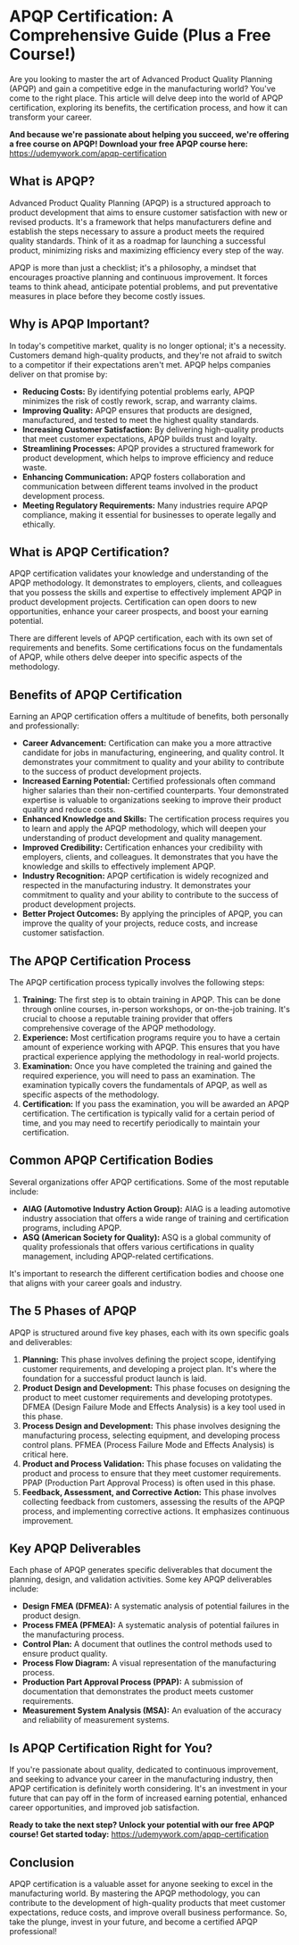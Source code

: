 # APQP Certification: A Comprehensive Guide (Plus a Free Course!)

Are you looking to master the art of Advanced Product Quality Planning (APQP) and gain a competitive edge in the manufacturing world? You've come to the right place. This article will delve deep into the world of APQP certification, exploring its benefits, the certification process, and how it can transform your career.

**And because we're passionate about helping you succeed, we're offering a free course on APQP! Download your free APQP course here:** https://udemywork.com/apqp-certification

## What is APQP?

Advanced Product Quality Planning (APQP) is a structured approach to product development that aims to ensure customer satisfaction with new or revised products. It's a framework that helps manufacturers define and establish the steps necessary to assure a product meets the required quality standards.  Think of it as a roadmap for launching a successful product, minimizing risks and maximizing efficiency every step of the way.

APQP is more than just a checklist; it's a philosophy, a mindset that encourages proactive planning and continuous improvement.  It forces teams to think ahead, anticipate potential problems, and put preventative measures in place before they become costly issues.

## Why is APQP Important?

In today's competitive market, quality is no longer optional; it's a necessity.  Customers demand high-quality products, and they're not afraid to switch to a competitor if their expectations aren't met. APQP helps companies deliver on that promise by:

*   **Reducing Costs:** By identifying potential problems early, APQP minimizes the risk of costly rework, scrap, and warranty claims.
*   **Improving Quality:**  APQP ensures that products are designed, manufactured, and tested to meet the highest quality standards.
*   **Increasing Customer Satisfaction:**  By delivering high-quality products that meet customer expectations, APQP builds trust and loyalty.
*   **Streamlining Processes:**  APQP provides a structured framework for product development, which helps to improve efficiency and reduce waste.
*   **Enhancing Communication:** APQP fosters collaboration and communication between different teams involved in the product development process.
*   **Meeting Regulatory Requirements:** Many industries require APQP compliance, making it essential for businesses to operate legally and ethically.

## What is APQP Certification?

APQP certification validates your knowledge and understanding of the APQP methodology. It demonstrates to employers, clients, and colleagues that you possess the skills and expertise to effectively implement APQP in product development projects.  Certification can open doors to new opportunities, enhance your career prospects, and boost your earning potential.

There are different levels of APQP certification, each with its own set of requirements and benefits.  Some certifications focus on the fundamentals of APQP, while others delve deeper into specific aspects of the methodology.

## Benefits of APQP Certification

Earning an APQP certification offers a multitude of benefits, both personally and professionally:

*   **Career Advancement:** Certification can make you a more attractive candidate for jobs in manufacturing, engineering, and quality control.  It demonstrates your commitment to quality and your ability to contribute to the success of product development projects.
*   **Increased Earning Potential:**  Certified professionals often command higher salaries than their non-certified counterparts. Your demonstrated expertise is valuable to organizations seeking to improve their product quality and reduce costs.
*   **Enhanced Knowledge and Skills:**  The certification process requires you to learn and apply the APQP methodology, which will deepen your understanding of product development and quality management.
*   **Improved Credibility:**  Certification enhances your credibility with employers, clients, and colleagues. It demonstrates that you have the knowledge and skills to effectively implement APQP.
*   **Industry Recognition:** APQP certification is widely recognized and respected in the manufacturing industry.  It demonstrates your commitment to quality and your ability to contribute to the success of product development projects.
*   **Better Project Outcomes:** By applying the principles of APQP, you can improve the quality of your projects, reduce costs, and increase customer satisfaction.

## The APQP Certification Process

The APQP certification process typically involves the following steps:

1.  **Training:**  The first step is to obtain training in APQP.  This can be done through online courses, in-person workshops, or on-the-job training.  It's crucial to choose a reputable training provider that offers comprehensive coverage of the APQP methodology.
2.  **Experience:** Most certification programs require you to have a certain amount of experience working with APQP.  This ensures that you have practical experience applying the methodology in real-world projects.
3.  **Examination:**  Once you have completed the training and gained the required experience, you will need to pass an examination.  The examination typically covers the fundamentals of APQP, as well as specific aspects of the methodology.
4.  **Certification:**  If you pass the examination, you will be awarded an APQP certification.  The certification is typically valid for a certain period of time, and you may need to recertify periodically to maintain your certification.

## Common APQP Certification Bodies

Several organizations offer APQP certifications. Some of the most reputable include:

*   **AIAG (Automotive Industry Action Group):** AIAG is a leading automotive industry association that offers a wide range of training and certification programs, including APQP.
*   **ASQ (American Society for Quality):** ASQ is a global community of quality professionals that offers various certifications in quality management, including APQP-related certifications.

It's important to research the different certification bodies and choose one that aligns with your career goals and industry.

## The 5 Phases of APQP

APQP is structured around five key phases, each with its own specific goals and deliverables:

1.  **Planning:** This phase involves defining the project scope, identifying customer requirements, and developing a project plan. It's where the foundation for a successful product launch is laid.
2.  **Product Design and Development:** This phase focuses on designing the product to meet customer requirements and developing prototypes. DFMEA (Design Failure Mode and Effects Analysis) is a key tool used in this phase.
3.  **Process Design and Development:** This phase involves designing the manufacturing process, selecting equipment, and developing process control plans. PFMEA (Process Failure Mode and Effects Analysis) is critical here.
4.  **Product and Process Validation:**  This phase focuses on validating the product and process to ensure that they meet customer requirements.  PPAP (Production Part Approval Process) is often used in this phase.
5.  **Feedback, Assessment, and Corrective Action:** This phase involves collecting feedback from customers, assessing the results of the APQP process, and implementing corrective actions. It emphasizes continuous improvement.

## Key APQP Deliverables

Each phase of APQP generates specific deliverables that document the planning, design, and validation activities. Some key APQP deliverables include:

*   **Design FMEA (DFMEA):** A systematic analysis of potential failures in the product design.
*   **Process FMEA (PFMEA):** A systematic analysis of potential failures in the manufacturing process.
*   **Control Plan:** A document that outlines the control methods used to ensure product quality.
*   **Process Flow Diagram:** A visual representation of the manufacturing process.
*   **Production Part Approval Process (PPAP):** A submission of documentation that demonstrates the product meets customer requirements.
*   **Measurement System Analysis (MSA):**  An evaluation of the accuracy and reliability of measurement systems.

##  Is APQP Certification Right for You?

If you're passionate about quality, dedicated to continuous improvement, and seeking to advance your career in the manufacturing industry, then APQP certification is definitely worth considering.  It's an investment in your future that can pay off in the form of increased earning potential, enhanced career opportunities, and improved job satisfaction.

**Ready to take the next step?  Unlock your potential with our free APQP course!  Get started today:** https://udemywork.com/apqp-certification

## Conclusion

APQP certification is a valuable asset for anyone seeking to excel in the manufacturing world. By mastering the APQP methodology, you can contribute to the development of high-quality products that meet customer expectations, reduce costs, and improve overall business performance. So, take the plunge, invest in your future, and become a certified APQP professional!
